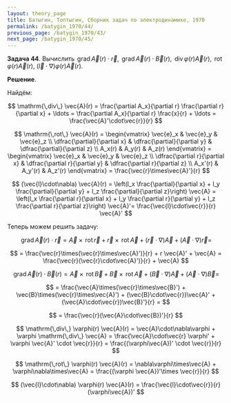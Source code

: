 ```yaml
---
layout: theory_page
title: Батыгин, Топтыгин, Сборник задач по электродинамике, 1970
permalink: /batygin_1970/44/
previous_page: /batygin_1970/43/
next_page: /batygin_1970/45/
---
```


**Задача 44**. Вычислить $\mathrm{\,grad\,} \vec{A}(r) \cdot \vec{r}$, $\mathrm{\,grad\,} \vec{A}(r) \cdot \vec{B}(r)$, $\mathrm{\,div\,} \varphi(r) \vec{A}(r)$, $\mathrm{\,rot\,} \varphi(r) \vec{A}(r)$, $(\vec{l}\cdot\nabla) \varphi(r) \vec{A}(r)$.

**Решение**.

Найдём:

$$
\mathrm{\,div\,} \vec{A}(r) = \frac{\partial A_x}{\partial r} \frac{\partial r}{\partial x} + \ldots = \frac{\partial A_x}{\partial r} \frac{x}{r} + \ldots = \frac{\vec{A}'\cdot\vec{r}}{r}
$$

$$
\mathrm{\,rot\,} \vec{A}(r) = \begin{vmatrix}
\vec{e}_x & \vec{e}_y & \vec{e}_z \\
\dfrac{\partial}{\partial x} & \dfrac{\partial}{\partial y} & \dfrac{\partial}{\partial z} \\
A_x(r) & A_y(r) & A_z(r)
\end{vmatrix} =
\begin{vmatrix}
\vec{e}_x & \vec{e}_y & \vec{e}_z \\
\dfrac{\partial r}{\partial x} & \dfrac{\partial r}{\partial y} & \dfrac{\partial r}{\partial z} \\
A_x'(r) & A_y'(r) & A_z'(r)
\end{vmatrix} =
\frac{\vec{r}\times\vec{A}'}{r}
$$

$$
(\vec{l}\cdot\nabla) \vec{A}(r) = \left(l_x \frac{\partial}{\partial x} + l_y \frac{\partial}{\partial y} + l_z \frac{\partial}{\partial z}\right) \vec{A} = \left(l_x \frac{\partial r}{\partial x} + l_y \frac{\partial r}{\partial y} + l_z \frac{\partial r}{\partial z}\right) \vec{A}'= \frac{\vec{l}\cdot\vec{r}}{r} \vec{A}'
$$

Теперь можем решить задачу:

$$
\mathrm{\,grad\,} \vec{A}(r) \cdot \vec{r} = \vec{A}\times \mathrm{\,rot\,} \vec{r} + \vec{r} \times \mathrm{\,rot\,} \vec{A} + (\vec{r}\cdot\nabla)\vec{A} + (\vec{A}\cdot\nabla)\vec{r} =
$$

$$
= \frac{\vec{r}\times(\vec{r}\times\vec{A}')}{r} + r \vec{A}' + \vec{A} = \frac{\vec{r}(\vec{r}\cdot\vec{A}')}{r} + \vec{A}
$$

$$
\mathrm{\,grad\,} \vec{A}(r) \cdot \vec{B}(r) = \vec{A}\times \mathrm{\,rot\,} \vec{B} + \vec{B} \times \mathrm{\,rot\,} \vec{A} + (\vec{B}\cdot\nabla)\vec{A} + (\vec{A}\cdot\nabla)\vec{B}  =
$$

$$
= \frac{\vec{A}\times(\vec{r}\times\vec{B}') + \vec{B}\times(\vec{r}\times\vec{A}') + (\vec{B}\cdot\vec{r})\vec{A}' + (\vec{A}\cdot\vec{r})\vec{B}'}{r} =
$$

$$
= \frac{\vec{r}(\vec{A}\cdot\vec{B})'}{r}
$$

$$
\mathrm{\,div\,} \varphi(r) \vec{A}(r) = \vec{A}\cdot\nabla\varphi + \varphi \mathrm{\,div\,} \vec{A} = \frac{\vec{A}\cdot\vec{r} \varphi'  + \varphi \vec{A}' \cdot \vec{r}}{r} = \frac{(\varphi\vec{A})' \cdot \vec{r}}{r}  
$$

$$
\mathrm{\,rot\,} \varphi(r) \vec{A}(r) = \nabla\varphi\times\vec{A} + \varphi\nabla\times\vec{A} = \frac{(\varphi \vec{A})'\times \vec{r}}{r}
$$

$$
(\vec{l}\cdot\nabla) \varphi(r) \vec{A}(r) = \frac{\vec{l}\cdot\vec{r}}{r} (\varphi\vec{A})'
$$